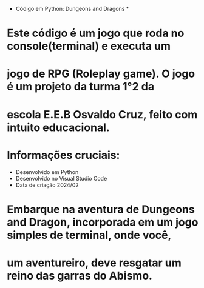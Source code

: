 * Código em Python: Dungeons and Dragons *

# Este código é um jogo que roda no console(terminal) e executa um
# jogo de RPG (Roleplay game). O jogo é um projeto da turma 1°2 da
# escola E.E.B Osvaldo Cruz, feito com intuito educacional.

# Informações cruciais:
 - Desenvolvido em Python
 - Desenvolvido no Visual Studio Code
 - Data de criação 2024/02

# Embarque na aventura de Dungeons and Dragon, incorporada em um jogo simples de terminal, onde você,
# um aventureiro, deve resgatar um reino das garras do Abismo.